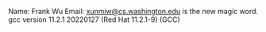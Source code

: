 Name: Frank Wu
Email: xunmiw@cs.washington.edu
<xxxxx> is the new magic word.
gcc version 11.2.1 20220127 (Red Hat 11.2.1-9) (GCC)